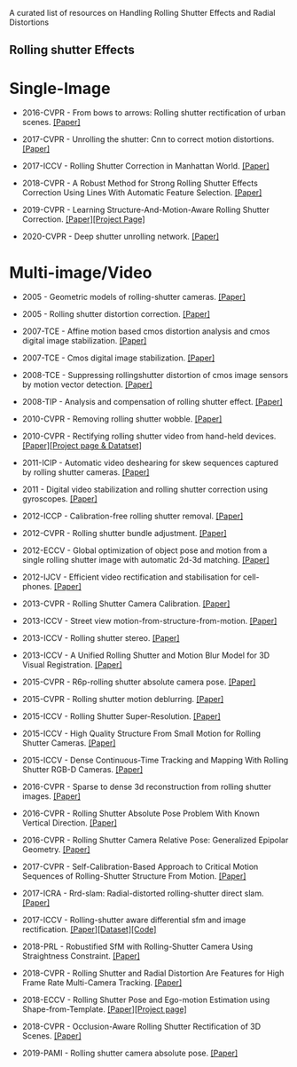 A curated list of resources on Handling Rolling Shutter Effects and Radial Distortions

## Rolling shutter Effects

# Single-Image

- 2016-CVPR - From bows to arrows: Rolling shutter rectification of urban scenes. [[Paper]](http://openaccess.thecvf.com/content_cvpr_2016/html/Rengarajan_From_Bows_to_CVPR_2016_paper.html)

- 2017-CVPR - Unrolling the shutter: Cnn to correct motion distortions. [[Paper]](http://openaccess.thecvf.com/content_cvpr_2017/html/Rengarajan_Unrolling_the_Shutter_CVPR_2017_paper.html)

- 2017-ICCV - Rolling Shutter Correction in Manhattan World. [[Paper]](http://openaccess.thecvf.com/content_iccv_2017/html/Purkait_Rolling_Shutter_Correction_ICCV_2017_paper.html)

- 2018-CVPR - A Robust Method for Strong Rolling Shutter Effects Correction Using Lines With Automatic Feature Selection. [[Paper]](http://openaccess.thecvf.com/content_cvpr_2018/html/Lao_A_Robust_Method_CVPR_2018_paper.html)

- 2019-CVPR - Learning Structure-And-Motion-Aware Rolling Shutter Correction. [[Paper]](http://openaccess.thecvf.com/content_CVPR_2019/html/Zhuang_Learning_Structure-And-Motion-Aware_Rolling_Shutter_Correction_CVPR_2019_paper.html)[[Project Page]](http://www.nec-labs.com/~mas/SMARSC/)

- 2020-CVPR - Deep shutter unrolling network. [[Paper]]()


# Multi-image/Video

- 2005 - Geometric models of rolling-shutter cameras. [[Paper]](https://arxiv.org/abs/cs/0503076) 

- 2005 - Rolling shutter distortion correction. [[Paper]](https://www.spiedigitallibrary.org/conference-proceedings-of-spie/5960/59603V/Rolling-shutter-distortion-correction/10.1117/12.632671.full) 

- 2007-TCE - Affine motion based cmos distortion analysis and cmos digital image stabilization. [[Paper]](http://citeseerx.ist.psu.edu/viewdoc/download?doi=10.1.1.820.1301&rep=rep1&type=pdf)

- 2007-TCE - Cmos digital image stabilization. [[Paper]](https://www.researchgate.net/profile/Ki_Sang_Hong/publication/3183226_CMOS_digital_image_stabilization/links/55d480df08ae0a3417246a7c/CMOS-digital-image-stabilization.pdf)

- 2008-TCE - Suppressing rollingshutter distortion of cmos image sensors by motion vector detection. [[Paper]](https://www.researchgate.net/profile/Chong-Min_Kyung/publication/224358736_Suppressing_Rolling-Shutter_Distortion_of_CMOS_Image_Sensors_by_Motion_Vector_Detection/links/00b495219bbfdeb1b1000000/Suppressing-Rolling-Shutter-Distortion-of-CMOS-Image-Sensors-by-Motion-Vector-Detection.pdf)

- 2008-TIP - Analysis and compensation of rolling shutter effect. [[Paper]](http://citeseerx.ist.psu.edu/viewdoc/download?doi=10.1.1.493.2766&rep=rep1&type=pdf)

- 2010-CVPR - Removing rolling shutter wobble. [[Paper]](https://www.microsoft.com/en-us/research/wp-content/uploads/2010/03/main.pdf)

- 2010-CVPR - Rectifying rolling shutter video from hand-held devices. [[Paper]](https://www.cvl.isy.liu.se/research/datasets/rs-dataset/0382.pdf)[[Project page & Datatset]](https://www.cvl.isy.liu.se/research/datasets/rs-dataset/)

- 2011-ICIP - Automatic video deshearing for skew sequences captured by rolling shutter cameras. [[Paper]](https://projet.liris.cnrs.fr/imagine/pub/proceedings/ICIP-2011/papers/1569409231.pdf)

- 2011 - Digital video stabilization and rolling shutter correction using gyroscopes. [[Paper]](https://projet.liris.cnrs.fr/imagine/pub/proceedings/ICIP-2011/papers/1569409231.pdf)

- 2012-ICCP - Calibration-free rolling shutter removal. [[Paper]](https://smartech.gatech.edu/bitstream/handle/1853/48740/2012-Grundmann-CRSR.pdf?sequence=1&isAllowed=y)

- 2012-CVPR - Rolling shutter bundle adjustment. [[Paper]](http://users.isy.liu.se/cvl/perfo/papers/hedborg_cvpr12.pdf)

- 2012-ECCV - Global optimization of object pose and motion from a single rolling shutter image with automatic 2d-3d matching. [[Paper]](https://magerand.fr/public/Publications/ECCV12.pdf)

- 2012-IJCV - Efficient video rectification and stabilisation for cell-phones. [[Paper]](https://idp.springer.com/authorize/casa?redirect_uri=https://link.springer.com/content/pdf/10.1007/s11263-011-0465-8.pdf&casa_token=LkIfIK_iEFEAAAAA:fimMIBjrcp5_ieWzVazw01Uf0n0IimeqrnC8A2wuTbQGqDrXPCMi5tU00YCYB8VBhYqbt0GTt5QLW3VC)

- 2013-CVPR - Rolling Shutter Camera Calibration. [[Paper]](http://openaccess.thecvf.com/content_cvpr_2013/html/Oth_Rolling_Shutter_Camera_2013_CVPR_paper.html)

- 2013-ICCV - Street view motion-from-structure-from-motion. [[Paper]](http://openaccess.thecvf.com/content_iccv_2013/html/Klingner_Street_View_Motion-from-Structure-from-Motion_2013_ICCV_paper.html)

- 2013-ICCV - Rolling shutter stereo. [[Paper]](http://openaccess.thecvf.com/content_iccv_2013/html/Saurer_Rolling_Shutter_Stereo_2013_ICCV_paper.html)

- 2013-ICCV - A Unified Rolling Shutter and Motion Blur Model for 3D Visual Registration. [[Paper]](http://openaccess.thecvf.com/content_iccv_2013/html/Meilland_A_Unified_Rolling_2013_ICCV_paper.html)

- 2015-CVPR - R6p-rolling shutter absolute camera pose. [[Paper]](http://openaccess.thecvf.com/content_cvpr_2015/html/Albl_R6P_-_Rolling_2015_CVPR_paper.html)

- 2015-CVPR - Rolling shutter motion deblurring. [[Paper]](http://openaccess.thecvf.com/content_cvpr_2015/html/Su_Rolling_Shutter_Motion_2015_CVPR_paper.html)

- 2015-ICCV - Rolling Shutter Super-Resolution. [[Paper]](http://openaccess.thecvf.com/content_iccv_2015/html/Punnappurath_Rolling_Shutter_Super-Resolution_ICCV_2015_paper.html)

- 2015-ICCV - High Quality Structure From Small Motion for Rolling Shutter Cameras. [[Paper]](http://openaccess.thecvf.com/content_iccv_2015/html/Im_High_Quality_Structure_ICCV_2015_paper.html)

- 2015-ICCV - Dense Continuous-Time Tracking and Mapping With Rolling Shutter RGB-D Cameras. [[Paper]](http://openaccess.thecvf.com/content_iccv_2015/html/Kerl_Dense_Continuous-Time_Tracking_ICCV_2015_paper.html)

- 2016-CVPR - Sparse to dense 3d reconstruction from rolling shutter images. [[Paper]](http://openaccess.thecvf.com/content_cvpr_2016/html/Saurer_Sparse_to_Dense_CVPR_2016_paper.html)

- 2016-CVPR - Rolling Shutter Absolute Pose Problem With Known Vertical Direction. [[Paper]](http://openaccess.thecvf.com/content_cvpr_2016/html/Albl_Rolling_Shutter_Absolute_CVPR_2016_paper.html)

- 2016-CVPR - Rolling Shutter Camera Relative Pose: Generalized Epipolar Geometry. [[Paper]](http://openaccess.thecvf.com/content_cvpr_2016/html/Dai_Rolling_Shutter_Camera_CVPR_2016_paper.html)

- 2017-CVPR - Self-Calibration-Based Approach to Critical Motion Sequences of Rolling-Shutter Structure From Motion. [[Paper]](http://openaccess.thecvf.com/content_cvpr_2017/html/Ito_Self-Calibration-Based_Approach_to_CVPR_2017_paper.html)

- 2017-ICRA - Rrd-slam: Radial-distorted rolling-shutter direct slam. [[Paper]](https://ieeexplore.ieee.org/abstract/document/7989602/)

- 2017-ICCV - Rolling-shutter aware differential sfm and image rectification. [[Paper]](http://openaccess.thecvf.com/content_iccv_2017/html/Zhuang_Rolling-Shutter-Aware_Differential_SfM_ICCV_2017_paper.html)[[Dataset]](https://bbzh.github.io/document/data.rar)[[Code]](https://github.com/ThomasZiegler/RS-aware-differential-SfM)

- 2018-PRL - Robustified SfM with Rolling-Shutter Camera Using Straightness Constraint. [[Paper]](https://www.sciencedirect.com/science/article/abs/pii/S0167865518301247)

- 2018-CVPR - Rolling Shutter and Radial Distortion Are Features for High Frame Rate Multi-Camera Tracking. [[Paper]](http://openaccess.thecvf.com/content_cvpr_2018/html/Bapat_Rolling_Shutter_and_CVPR_2018_paper.html)

- 2018-ECCV - Rolling Shutter Pose and Ego-motion Estimation using Shape-from-Template. [[Paper]](http://openaccess.thecvf.com/content_ECCV_2018/html/Yizhen_Lao_Rolling_Shutter_Pose_ECCV_2018_paper.html)[[Project page]](https://yizhenlao.github.io/)

- 2018-CVPR - Occlusion-Aware Rolling Shutter Rectification of 3D Scenes. [[Paper]](http://openaccess.thecvf.com/content_cvpr_2018/html/Vasu_Occlusion-Aware_Rolling_Shutter_CVPR_2018_paper.html)

- 2019-PAMI - Rolling shutter camera absolute pose. [[Paper]](https://ieeexplore.ieee.org/document/8621045)
